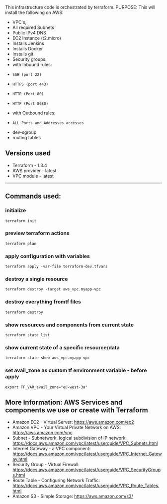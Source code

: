 This infrastructure code is orchestrated by terraform. 
PURPOSE: This will install the following on AWS: 
- VPC's, 
- All required Subnets 
- Public IPv4 DNS 
- EC2 Instance (t2.micro)
- Installs Jenkins
- Installs Docker
- Installs git
- Security groups:
-  with Inbound rules:
-     SSH (port 22) 
-     HTTPS (port 443)
-     HTTP (Port 80)
-     HTTP (Port 8080) 
-  with Outbound rules:
-     ALL Ports and Addresses accesses 
-  dev-sgroup
- routing tables
  
## Versions used 
- Terraform - 1.3.4
- AWS provider - latest
- VPC module - latest

_____________________________________________________________________________
## Commands used:
### initialize

    terraform init

### preview terraform actions

    terraform plan

### apply configuration with variables

    terraform apply -var-file terraform-dev.tfvars

### destroy a single resource

    terraform destroy -target aws_vpc.myapp-vpc

### destroy everything fromtf files

    terraform destroy

### show resources and components from current state

    terraform state list

### show current state of a specific resource/data

    terraform state show aws_vpc.myapp-vpc    

### set avail_zone as custom tf environment variable - before apply

    export TF_VAR_avail_zone="eu-west-3a"


## More Information: AWS Services and components we use or create with Terraform
- Amazon EC2 - Virtual Server: https://aws.amazon.com/ec2
- Amazon VPC - Your Virtual Private Network on AWS: https://aws.amazon.com/vpc
- Subnet - Subnetwork, logical subdivision of IP network: https://docs.aws.amazon.com/vpc/latest/userguide/VPC_Subnets.html
- Internet Gateway - a VPC component: https://docs.aws.amazon.com/vpc/latest/userguide/VPC_Internet_Gateway.html
- Security Group - Virtual Firewall: https://docs.aws.amazon.com/vpc/latest/userguide/VPC_SecurityGroups.html
- Route Table - Configuring Network Traffic: https://docs.aws.amazon.com/vpc/latest/userguide/VPC_Route_Tables.html
- Amazon S3  - Simple Storage: https://aws.amazon.com/s3/

